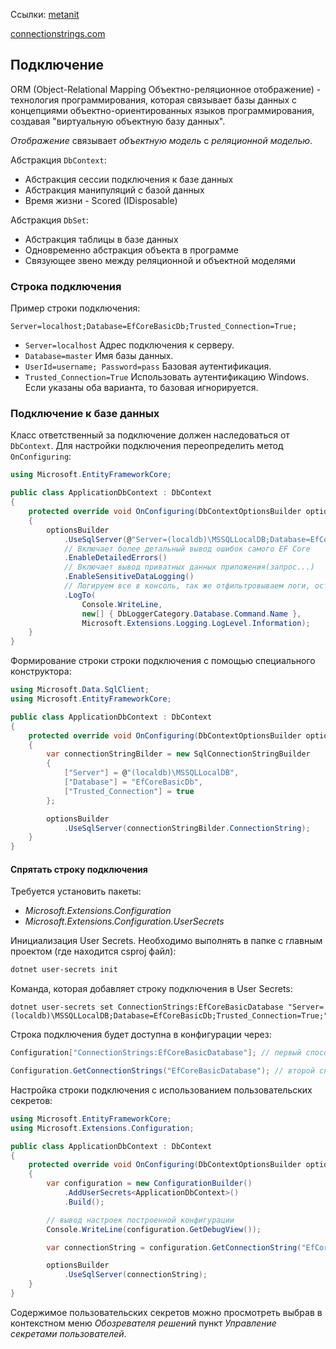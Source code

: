 Ссылки: [metanit](https://metanit.com/sharp/efcore/)

[connectionstrings.com](https://www.connectionstrings.com/sql-server/)



## Подключение



ORM (Object-Relational Mapping Объектно-реляционное отображение) - технология программирования, которая связывает базы данных с концепциями объектно-ориентированных языков программирования, создавая "виртуальную объектную базу данных".

*Отображение* связывает *объектную модель* с *реляционной моделью*.



Абстракция `DbContext`:

- Абстракция сессии подключения к базе данных
- Абстракция манипуляций с базой данных
- Время жизни - Scored (IDisposable)

Абстракция `DbSet`:

- Абстракция таблицы в базе данных
- Одновременно абстракция объекта в программе
- Связующее звено между реляционной и объектной моделями



### Строка подключения

Пример строки подключения:

```
Server=localhost;Database=EfCoreBasicDb;Trusted_Connection=True;
```

- `Server=localhost` Адрес подключения к серверу.
- `Database=master` Имя базы данных.
- `UserId=username; Password=pass` Базовая аутентификация.
- `Trusted_Connection=True`  Использовать аутентификацию Windows. Если указаны оба варианта, то базовая игнорируется.



### Подключение к базе данных

Класс ответственный за подключение должен наследоваться от `DbContext`. Для настройки подключения переопределить метод `OnConfiguring`:

```c#
using Microsoft.EntityFrameworkCore;

public class ApplicationDbContext : DbContext
{
    protected override void OnConfiguring(DbContextOptionsBuilder optionsBuilder)
    {
        optionsBuilder
            .UseSqlServer(@"Server=(localdb)\MSSQLLocalDB;Database=EfCoreBasicDb;Trusted_Connection=True;")
            // Включает более детальный вывод ошибок самого EF Core
            .EnableDetailedErrors()
            // Включает вывод приватных данных приложения(запрос...)
            .EnableSensitiveDataLogging()
            // Логируем все в консоль, так же отфильтровываем логи, оставляем только запросы к БД
            .LogTo(
                Console.WriteLine,
                new[] { DbLoggerCategory.Database.Command.Name },
                Microsoft.Extensions.Logging.LogLevel.Information);
    }
}
```

Формирование строки строки подключения с помощью специального конструктора:

```c#
using Microsoft.Data.SqlClient;
using Microsoft.EntityFrameworkCore;

public class ApplicationDbContext : DbContext
{
    protected override void OnConfiguring(DbContextOptionsBuilder optionsBuilder)
    {
        var connectionStringBilder = new SqlConnectionStringBuilder
        {
            ["Server"] = @"(localdb)\MSSQLLocalDB",
            ["Database"] = "EfCoreBasicDb",
            ["Trusted_Connection"] = true
        };

        optionsBuilder
            .UseSqlServer(connectionStringBilder.ConnectionString);
    }
}
```



#### Спрятать строку подключения

Требуется установить пакеты:

- *Microsoft.Extensions.Configuration*
- *Microsoft.Extensions.Configuration.UserSecrets*

Инициализация User Secrets. Необходимо выполнять в папке с главным проектом (где находится csproj файл):

```bash
dotnet user-secrets init
```

Команда, которая добавляет строку подключения в User Secrets:

```
dotnet user-secrets set ConnectionStrings:EfCoreBasicDatabase "Server=(localdb)\MSSQLLocalDB;Database=EfCoreBasicDb;Trusted_Connection=True;"
```

Строка подключения будет доступна в конфигурации через:

```c#
Configuration["ConnectionStrings:EfCoreBasicDatabase"]; // первый способ

Configuration.GetConnectionStrings("EfCoreBasicDatabase"); // второй способ
```



Настройка строки подключения с использованием пользовательских секретов:

```c#
using Microsoft.EntityFrameworkCore;
using Microsoft.Extensions.Configuration;

public class ApplicationDbContext : DbContext
{
    protected override void OnConfiguring(DbContextOptionsBuilder optionsBuilder)
    {
        var configuration = new ConfigurationBuilder()
            .AddUserSecrets<ApplicationDbContext>()
            .Build();

        // вывод настроек построенной конфигурации
        Console.WriteLine(configuration.GetDebugView());

        var connectionString = configuration.GetConnectionString("EfCoreBasicDatabase");

        optionsBuilder
            .UseSqlServer(connectionString);
    }
}
```



Содержимое пользовательских секретов можно просмотреть выбрав в контекстном меню *Обозревателя решений* пункт *Управление секретами пользователей*.